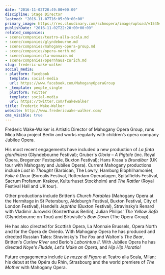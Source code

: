 ```yaml
---
date: "2016-11-02T20:49:00+00:00"
discipline: Stage Director
lastmod: "2016-11-07T16:05:00+00:00"
primary_image: https://res.cloudinary.com/schmopera/image/upload/v1545409169/media/webhook-uploads/1478119702173/2016-11-02---Frederic-Wake-Walker.jpg.jpg
publishDate: "2016-11-02T22:20:00+00:00"
related_companies:
- scene/companies/teatro-alla-scala.md
- scene/companies/glyndebourne.md
- scene/companies/mahogany-opera-group.md
- scene/companies/opera-north.md
- scene/companies/la-monnaie.md
- scene/companies/opernhaus-zurich.md
slug: frederic-wake-walker
social_media:
- platform: Facebook
  template: social-media
  url: https://www.facebook.com/MahoganyOperaGroup
- _template: people_single
  platform: Twitter
  template: social-media
  url: https://twitter.com/fwakewalker
title: Frederic Wake-Walker
website: http://www.fredericwake-walker.com/
cms_visible: true
---
```

Frederic Wake-Walker is Artistic Director of Mahogany Opera Group, runs Mica Mica project Berlin and works regularly with children’s opera company Jubilee Opera.

His most recent engagements have included a new production of *La finta giardiniera* (Glyndebourne Festival); Gruber's *Gloria – A Pigtale* (inc. Royal Opera, Bregenzer Festspiele, Buxton Festival); Hans Krasa's *Brundibar* (UK tour with Mahogany and Jubilee Opera). Current Mahogany productions include *Lost in Thought* (Barbican, The Lowry, Hamburg Elbphilhamonie), *Folie à Deux* (Borealis Festival, Rotterdam Operadagen, Spitalfields Festival, Sacrum Profanum Krakow, Kulturhuset Stockholm) and *The Rattler* (Royal Festival Hall and UK tour).

Other productions include Britten’s *Church Parables* (Mahogany Opera at the Hermitage in St Petersburg, Aldeburgh Festival, Buxton Festival, City of London Festival), Handel’s *Jephtha* 
(Buxton Festival), Stravinsky’s Renard with Vladimir Jurowski (Konzerthaus Berlin), Julian Philips' *The Yellow Sofa* (Glyndebourne on Tour) and Birtwistle's *Bow Down* (The Opera Group). 

He has also directed for Scottish Opera, La Monnaie Brussels, Opera North and for the Ópera de 
Oviedo. With Mahogany Opera he has produced and directed Russian Tales: Stravinsky's *The Fox* 
and Walton's *The Bear*, Britten's *Curlew River* and Berio's *Laborintus II*. With Jubilee Opera he has directed *Noye's Fludde*, *Let's Make an Opera*, and *Hip Hip Horatio!*

Future engagements include *Le nozze di Figaro* at Teatro alla Scala, Milan; his debut at the Opéra du Rhin, Strasbourg and the world premiere of *The Mother* with Mahogany Opera.